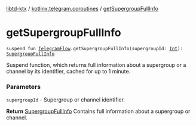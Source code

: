 [libtd-ktx](../index.md) / [kotlinx.telegram.coroutines](index.md) / [getSupergroupFullInfo](./get-supergroup-full-info.md)

# getSupergroupFullInfo

`suspend fun `[`TelegramFlow`](../kotlinx.telegram.core/-telegram-flow/index.md)`.getSupergroupFullInfo(supergroupId: `[`Int`](https://kotlinlang.org/api/latest/jvm/stdlib/kotlin/-int/index.html)`): `[`SupergroupFullInfo`](https://tdlibx.github.io/td/docs/org/drinkless/td/libcore/telegram/TdApi.SupergroupFullInfo.html)

Suspend function, which returns full information about a supergroup or a channel by its
identifier, cached for up to 1 minute.

### Parameters

`supergroupId` - Supergroup or channel identifier.

**Return**
[SupergroupFullInfo](https://tdlibx.github.io/td/docs/org/drinkless/td/libcore/telegram/TdApi.SupergroupFullInfo.html) Contains full information about a supergroup or channel.


